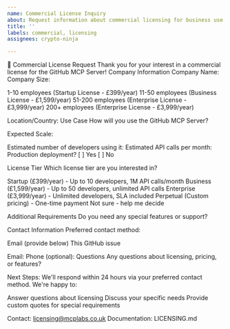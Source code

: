 ```yaml
---
name: Commercial License Inquiry
about: Request information about commercial licensing for business use
title: ''
labels: commercial, licensing
assignees: crypto-ninja

---
```


💼 Commercial License Request
Thank you for your interest in a commercial license for the GitHub MCP Server!
Company Information
Company Name:
Company Size:

 1-10 employees (Startup License - £399/year)
 11-50 employees (Business License - £1,599/year)
 51-200 employees (Enterprise License - £3,999/year)
 200+ employees (Enterprise License - £3,999/year)

Location/Country:
Use Case
How will you use the GitHub MCP Server?
<!-- Please describe your intended use case -->
Expected Scale:

Estimated number of developers using it:
Estimated API calls per month:
Production deployment? [ ] Yes [ ] No

License Tier
Which license tier are you interested in?

 Startup (£399/year) - Up to 10 developers, 1M API calls/month
 Business (£1,599/year) - Up to 50 developers, unlimited API calls
 Enterprise (£3,999/year) - Unlimited developers, SLA included
 Perpetual (Custom pricing) - One-time payment
 Not sure - help me decide

Additional Requirements
Do you need any special features or support?
<!-- Custom features, dedicated support, training, etc. -->
Contact Information
Preferred contact method:

 Email (provide below)
 This GitHub issue

Email:
Phone (optional):
Questions
Any questions about licensing, pricing, or features?

Next Steps:
We'll respond within 24 hours via your preferred contact method. We're happy to:

Answer questions about licensing
Discuss your specific needs
Provide custom quotes for special requirements

Contact: licensing@mcplabs.co.uk
Documentation: LICENSING.md
